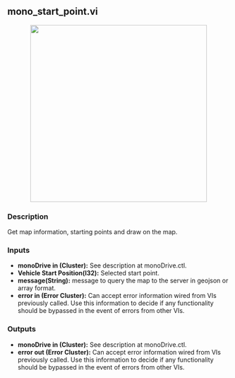## mono_start_point.vi
<p align="center">
<img src="https://github.com/monoDriveIO/documentation/blob/master/WikiPhotos/LV_client/utilities/mono__start__pointc.png" 
width="400"  />
</p>

### Description 
Get map information, starting points and draw on the map.

### Inputs
- **monoDrive in (Cluster):** See description at monoDrive.ctl.
- **Vehicle Start Position(I32):** Selected start point.
- **message(String):** message to query the map to the server in geojson or array format.
- **error in (Error Cluster):** Can accept error information wired from VIs previously called. Use this information to decide if any functionality should be bypassed in the event of errors from other VIs.


### Outputs
- **monoDrive in (Cluster):** See description at monoDrive.ctl.
- **error out (Error Cluster):** Can accept error information wired from VIs previously called. Use this information to decide if any functionality should be bypassed in the event of errors from other VIs.

